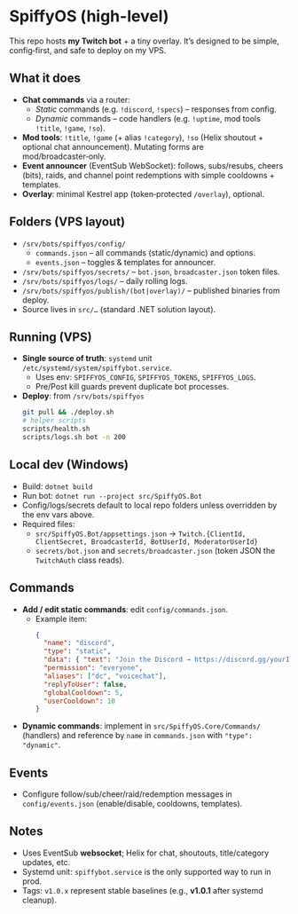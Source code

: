 # SpiffyOS (high-level)

This repo hosts **my Twitch bot** + a tiny overlay. It’s designed to be simple, config‑first, and safe to deploy on my VPS.

## What it does
- **Chat commands** via a router:
  - *Static* commands (e.g. `!discord`, `!specs`) – responses from config.
  - *Dynamic* commands – code handlers (e.g. `!uptime`, mod tools `!title`, `!game`, `!so`).
- **Mod tools**: `!title`, `!game` (+ alias `!category`), `!so` (Helix shoutout + optional chat announcement). Mutating forms are mod/broadcaster‑only.
- **Event announcer** (EventSub WebSocket): follows, subs/resubs, cheers (bits), raids, and channel point redemptions with simple cooldowns + templates.
- **Overlay**: minimal Kestrel app (token‑protected `/overlay`), optional.

## Folders (VPS layout)
- `/srv/bots/spiffyos/config/`
  - `commands.json` – all commands (static/dynamic) and options.
  - `events.json` – toggles & templates for announcer.
- `/srv/bots/spiffyos/secrets/` – `bot.json`, `broadcaster.json` token files.
- `/srv/bots/spiffyos/logs/` – daily rolling logs.
- `/srv/bots/spiffyos/publish/(bot|overlay)/` – published binaries from deploy.
- Source lives in `src/…` (standard .NET solution layout).

## Running (VPS)
- **Single source of truth**: `systemd` unit `/etc/systemd/system/spiffybot.service`.
  - Uses env: `SPIFFYOS_CONFIG`, `SPIFFYOS_TOKENS`, `SPIFFYOS_LOGS`.
  - Pre/Post kill guards prevent duplicate bot processes.
- **Deploy**: from `/srv/bots/spiffyos`
  ```bash
  git pull && ./deploy.sh
  # helper scripts
  scripts/health.sh
  scripts/logs.sh bot -n 200
  ```

## Local dev (Windows)
- Build: `dotnet build`
- Run bot: `dotnet run --project src/SpiffyOS.Bot`
- Config/logs/secrets default to local repo folders unless overridden by the env vars above.
- Required files:
  - `src/SpiffyOS.Bot/appsettings.json` → `Twitch.{ClientId, ClientSecret, BroadcasterId, BotUserId, ModeratorUserId}`
  - `secrets/bot.json` and `secrets/broadcaster.json` (token JSON the `TwitchAuth` class reads).

## Commands
- **Add / edit static commands**: edit `config/commands.json`.
  - Example item:
    ```json
    {
      "name": "discord",
      "type": "static",
      "data": { "text": "Join the Discord → https://discord.gg/yourInvite" },
      "permission": "everyone",
      "aliases": ["dc", "voicechat"],
      "replyToUser": false,
      "globalCooldown": 5,
      "userCooldown": 10
    }
    ```
- **Dynamic commands**: implement in `src/SpiffyOS.Core/Commands/` (handlers) and reference by `name` in `commands.json` with `"type": "dynamic"`.

## Events
- Configure follow/sub/cheer/raid/redemption messages in `config/events.json` (enable/disable, cooldowns, templates).

## Notes
- Uses EventSub **websocket**; Helix for chat, shoutouts, title/category updates, etc.
- Systemd unit: `spiffybot.service` is the only supported way to run in prod.
- Tags: `v1.0.x` represent stable baselines (e.g., **v1.0.1** after systemd cleanup).

